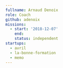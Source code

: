 ```yaml
---
fullname: Arnaud Denoix
role: Coach
github: adenoix
missions:
  - start: '2018-12-07'
    end:
    status: independent
startups:
  - avril
  - la-bonne-formation
  - memo
---
```

